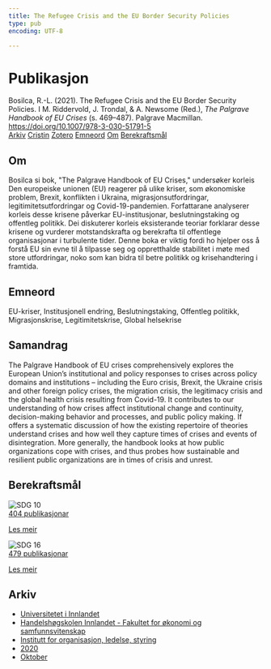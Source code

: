 ```yaml
---
title: The Refugee Crisis and the EU Border Security Policies
type: pub
encoding: UTF-8

---
```

<h1>Publikasjon</h1>
<article id="csl-bib-container-P73J77SI" class="csl-bib-container">
  <div class="csl-bib-body"> <div class="csl-entry">Bosilca, R.-L. (2021). The Refugee Crisis and the EU Border Security Policies. I M. Riddervold, J. Trondal, &#38; A. Newsome (Red.), <i>The Palgrave Handbook of EU Crises</i> (s. 469–487). Palgrave Macmillan. <a href="https://doi.org/10.1007/978-3-030-51791-5">https://doi.org/10.1007/978-3-030-51791-5</a></div> </div>
  <div class="csl-bib-buttons">
    <a href="#taxonomy-article-P73J77SI" alt="archive" class="csl-bib-button">Arkiv</a>
    <a href="https://app.cristin.no/results/show.jsf?id=1836332" alt="Cristin" class="csl-bib-button">Cristin</a>
    <a href="http://zotero.org/groups/5881554/items/P73J77SI" alt="Zotero" class="csl-bib-button">Zotero</a>
    <a href="#keywords-article-P73J77SI" alt="keywords" class="csl-bib-button">Emneord</a>
    <a href="#about-article-P73J77SI" alt="about_pub" class="csl-bib-button">Om</a>
    <a href="#sdg-article-P73J77SI" alt="sdg" class="csl-bib-button">Berekraftsmål</a>
  </div>
  <div id="csl-bib-meta-container-P73J77SI"></div>
</article>
<div id="csl-bib-meta-P73J77SI" class="csl-bib-meta">
  <article id="about-article-P73J77SI" class="about_pub-article">
    <h1>Om</h1>
    Bosilca si bok, "The Palgrave Handbook of EU Crises," undersøker korleis Den europeiske unionen (EU) reagerer på ulike kriser, som økonomiske problem, Brexit, konflikten i Ukraina, migrasjonsutfordringar, legitimitetsutfordringar og Covid-19-pandemien. Forfattarane analyserer korleis desse krisene påverkar EU-institusjonar, beslutningstaking og offentleg politikk. Dei diskuterer korleis eksisterande teoriar forklarar desse krisene og vurderer motstandskrafta og berekrafta til offentlege organisasjonar i turbulente tider. Denne boka er viktig fordi ho hjelper oss å forstå EU sin evne til å tilpasse seg og oppretthalde stabilitet i møte med store utfordringar, noko som kan bidra til betre politikk og krisehandtering i framtida.
  </article>
  <article id="keywords-article-P73J77SI" class="keywords-article">
    <h1>Emneord</h1>
    EU-kriser, Institusjonell endring, Beslutningstaking, Offentleg politikk, Migrasjonskrise, Legitimitetskrise, Global helsekrise
  </article>
  <article id="abstract-article-P73J77SI" class="abstract-article">
    <h1>Samandrag</h1>
    The Palgrave Handbook of EU crises comprehensively explores the European Union’s institutional and policy responses to crises across policy domains and institutions – including the Euro crisis, Brexit, the Ukraine crisis and other foreign policy crises, the migration crisis, the legitimacy crisis and the global health crisis resulting from Covid-19. It contributes to our understanding of how crises affect institutional change and continuity, decision-making behavior and processes, and public policy making. If offers a systematic discussion of how the existing repertoire of theories understand crises and how well they capture times of crises and events of disintegration. More generally, the handbook looks at how public organizations cope with crises, and thus probes how sustainable and resilient public organizations are in times of crisis and unrest.
  </article>
  <article id="sdg-article-P73J77SI" class="sdg-article">
    <h1>Berekraftsmål</h1>
    <div class="sdg-container"><div id="sdg10" class="sdg">
        <img src="{{< params subfolder >}}images/sdg/sdg10_nn.png" class="image" alt="SDG 10">
        <div class="sdg-overlay">
          <a href="/nn/archive/?key=?sdg=10#archive" class="sdg-publication-count"><span>404</span> publikasjonar</a>
          <p><a href="https://fn.no/om-fn/fns-baerekraftsmaal/mindre-ulikhet?lang=nno-NO" class="sdg-read-more">Les meir</a></p>
        </div>
      </div> <div id="sdg16" class="sdg">
        <img src="{{< params subfolder >}}images/sdg/sdg16_nn.png" class="image" alt="SDG 16">
        <div class="sdg-overlay">
          <a href="/nn/archive/?key=?sdg=16#archive" class="sdg-publication-count"><span>479</span> publikasjonar</a>
          <p><a href="https://fn.no/om-fn/fns-baerekraftsmaal/fred-rettferdighet-og-velfungerende-institusjoner?lang=nno-NO" class="sdg-read-more">Les meir</a></p>
        </div>
      </div></div>
  </article>
  <article id="taxonomy-article-P73J77SI" class="taxonomy-article">
    <h1>Arkiv</h1>
    <ul>
      <li>
        <a href="/nn/archive/?key=3DCRN523">Universitetet i Innlandet</a>
      </li>
      <li>
        <a href="/nn/archive/?key=DU8Q9LN9">Handelshøgskolen Innlandet - Fakultet for økonomi og samfunnsvitenskap</a>
      </li>
      <li>
        <a href="/nn/archive/?key=4LUWR3ZM">Institutt for organisasjon, ledelse, styring</a>
      </li>
      <li>
        <a href="/nn/archive/?key=L4LD5JU9">2020</a>
      </li>
      <li>
        <a href="/nn/archive/?key=QPJKKNQX">Oktober</a>
      </li>
    </ul>
  </article>
</div>
